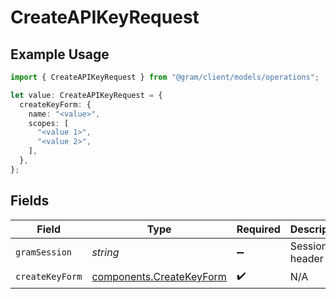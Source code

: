 # CreateAPIKeyRequest

## Example Usage

```typescript
import { CreateAPIKeyRequest } from "@gram/client/models/operations";

let value: CreateAPIKeyRequest = {
  createKeyForm: {
    name: "<value>",
    scopes: [
      "<value 1>",
      "<value 2>",
    ],
  },
};
```

## Fields

| Field                                                                | Type                                                                 | Required                                                             | Description                                                          |
| -------------------------------------------------------------------- | -------------------------------------------------------------------- | -------------------------------------------------------------------- | -------------------------------------------------------------------- |
| `gramSession`                                                        | *string*                                                             | :heavy_minus_sign:                                                   | Session header                                                       |
| `createKeyForm`                                                      | [components.CreateKeyForm](../../models/components/createkeyform.md) | :heavy_check_mark:                                                   | N/A                                                                  |